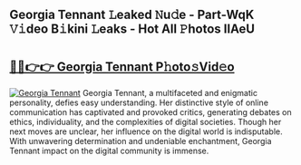 ## Georgia Tennant 𝙻eaked 𝙽u𝚍e - Part-WqK 𝚅𝚒deo B𝚒kini 𝙻eaks - Hot All 𝙿hotos IlAeU

# <h2><a href="http://ld6s4a.urlbe.top/?page=Georgia+Tennant">🔗🔗👉👉 Georgia Tennant P𝚑oto𝚜Vid𝚎o</a></h2>

[![Georgia Tennant](https://i.imgur.com/eBuTRDB.gif)](http://ld6s4a.urlbe.top/?page=Georgia+Tennant)
Georgia Tennant, a multifaceted and enigmatic personality, defies easy understanding. Her distinctive style of online communication has captivated and provoked critics, generating debates on ethics, individuality, and the complexities of digital societies. Though her next moves are unclear, her influence on the digital world is indisputable. With unwavering determination and undeniable enchantment, Georgia Tennant impact on the digital community is immense.
